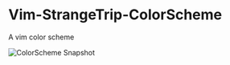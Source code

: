 # Vim-StrangeTrip-ColorScheme
A vim color scheme

![ColorScheme Snapshot](Vim-StrangeTrip-ColorScheme/StrangeTrip.png)
